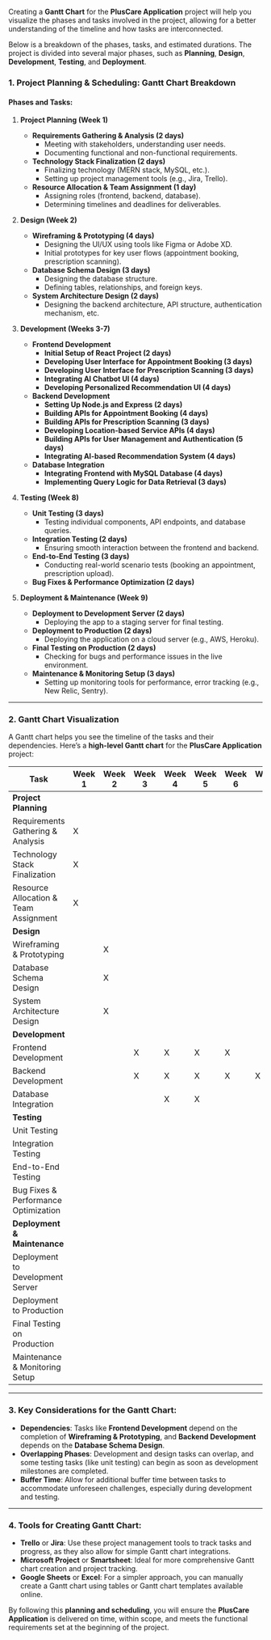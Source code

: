 Creating a **Gantt Chart** for the **PlusCare Application** project will help you visualize the phases and tasks involved in the project, allowing for a better understanding of the timeline and how tasks are interconnected.

Below is a breakdown of the phases, tasks, and estimated durations. The project is divided into several major phases, such as **Planning**, **Design**, **Development**, **Testing**, and **Deployment**.

### **1. Project Planning & Scheduling: Gantt Chart Breakdown**

#### **Phases and Tasks:**

1. **Project Planning (Week 1)**
   - **Requirements Gathering & Analysis (2 days)**
     - Meeting with stakeholders, understanding user needs.
     - Documenting functional and non-functional requirements.
   - **Technology Stack Finalization (2 days)**
     - Finalizing technology (MERN stack, MySQL, etc.).
     - Setting up project management tools (e.g., Jira, Trello).
   - **Resource Allocation & Team Assignment (1 day)**
     - Assigning roles (frontend, backend, database).
     - Determining timelines and deadlines for deliverables.

2. **Design (Week 2)**
   - **Wireframing & Prototyping (4 days)**
     - Designing the UI/UX using tools like Figma or Adobe XD.
     - Initial prototypes for key user flows (appointment booking, prescription scanning).
   - **Database Schema Design (3 days)**
     - Designing the database structure.
     - Defining tables, relationships, and foreign keys.
   - **System Architecture Design (2 days)**
     - Designing the backend architecture, API structure, authentication mechanism, etc.

3. **Development (Weeks 3-7)**
   - **Frontend Development**
     - **Initial Setup of React Project (2 days)**
     - **Developing User Interface for Appointment Booking (3 days)**
     - **Developing User Interface for Prescription Scanning (3 days)**
     - **Integrating AI Chatbot UI (4 days)**
     - **Developing Personalized Recommendation UI (4 days)**
   - **Backend Development**
     - **Setting Up Node.js and Express (2 days)**
     - **Building APIs for Appointment Booking (4 days)**
     - **Building APIs for Prescription Scanning (3 days)**
     - **Developing Location-based Service APIs (4 days)**
     - **Building APIs for User Management and Authentication (5 days)**
     - **Integrating AI-based Recommendation System (4 days)**
   - **Database Integration**
     - **Integrating Frontend with MySQL Database (4 days)**
     - **Implementing Query Logic for Data Retrieval (3 days)**

4. **Testing (Week 8)**
   - **Unit Testing (3 days)**
     - Testing individual components, API endpoints, and database queries.
   - **Integration Testing (2 days)**
     - Ensuring smooth interaction between the frontend and backend.
   - **End-to-End Testing (3 days)**
     - Conducting real-world scenario tests (booking an appointment, prescription upload).
   - **Bug Fixes & Performance Optimization (2 days)**

5. **Deployment & Maintenance (Week 9)**
   - **Deployment to Development Server (2 days)**
     - Deploying the app to a staging server for final testing.
   - **Deployment to Production (2 days)**
     - Deploying the application on a cloud server (e.g., AWS, Heroku).
   - **Final Testing on Production (2 days)**
     - Checking for bugs and performance issues in the live environment.
   - **Maintenance & Monitoring Setup (3 days)**
     - Setting up monitoring tools for performance, error tracking (e.g., New Relic, Sentry).

---

### **2. Gantt Chart Visualization**

A Gantt chart helps you see the timeline of the tasks and their dependencies. Here’s a **high-level Gantt chart** for the **PlusCare Application** project:

| **Task**                                      | **Week 1** | **Week 2** | **Week 3** | **Week 4** | **Week 5** | **Week 6** | **Week 7** | **Week 8** | **Week 9** |
|-----------------------------------------------|------------|------------|------------|------------|------------|------------|------------|------------|------------|
| **Project Planning**                          |            |            |            |            |            |            |            |            |            |
| Requirements Gathering & Analysis             | X          |            |            |            |            |            |            |            |            |
| Technology Stack Finalization                 | X          |            |            |            |            |            |            |            |            |
| Resource Allocation & Team Assignment         | X          |            |            |            |            |            |            |            |            |
| **Design**                                    |            |            |            |            |            |            |            |            |            |
| Wireframing & Prototyping                     |            | X          |            |            |            |            |            |            |            |
| Database Schema Design                        |            | X          |            |            |            |            |            |            |            |
| System Architecture Design                    |            | X          |            |            |            |            |            |            |            |
| **Development**                               |            |            |            |            |            |            |            |            |            |
| Frontend Development                          |            |            | X          | X          | X          | X          |            |            |            |
| Backend Development                           |            |            | X          | X          | X          | X          | X          |            |            |
| Database Integration                          |            |            |            | X          | X          |            |            |            |            |
| **Testing**                                   |            |            |            |            |            |            |            | X          |            |
| Unit Testing                                  |            |            |            |            |            |            |            | X          |            |
| Integration Testing                           |            |            |            |            |            |            |            | X          |            |
| End-to-End Testing                            |            |            |            |            |            |            |            | X          |            |
| Bug Fixes & Performance Optimization          |            |            |            |            |            |            |            | X          |            |
| **Deployment & Maintenance**                  |            |            |            |            |            |            |            |            |            |
| Deployment to Development Server              |            |            |            |            |            |            |            |            | X          |
| Deployment to Production                      |            |            |            |            |            |            |            |            | X          |
| Final Testing on Production                   |            |            |            |            |            |            |            |            | X          |
| Maintenance & Monitoring Setup                |            |            |            |            |            |            |            |            | X          |

---

### **3. Key Considerations for the Gantt Chart:**

- **Dependencies**: Tasks like **Frontend Development** depend on the completion of **Wireframing & Prototyping**, and **Backend Development** depends on the **Database Schema Design**.
- **Overlapping Phases**: Development and design tasks can overlap, and some testing tasks (like unit testing) can begin as soon as development milestones are completed.
- **Buffer Time**: Allow for additional buffer time between tasks to accommodate unforeseen challenges, especially during development and testing.

---

### **4. Tools for Creating Gantt Chart:**

- **Trello** or **Jira**: Use these project management tools to track tasks and progress, as they also allow for simple Gantt chart integrations.
- **Microsoft Project** or **Smartsheet**: Ideal for more comprehensive Gantt chart creation and project tracking.
- **Google Sheets** or **Excel**: For a simpler approach, you can manually create a Gantt chart using tables or Gantt chart templates available online.

By following this **planning and scheduling**, you will ensure the **PlusCare Application** is delivered on time, within scope, and meets the functional requirements set at the beginning of the project.